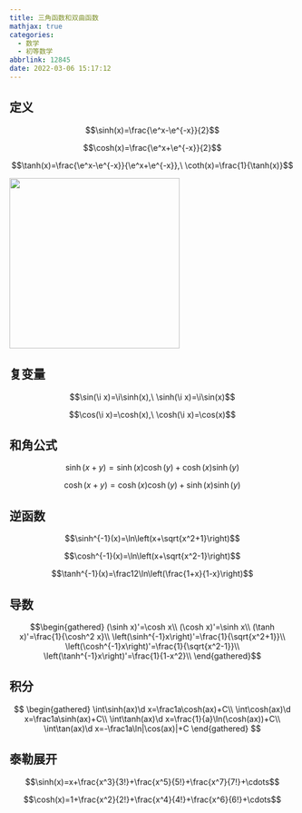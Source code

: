 ```yaml
---
title: 三角函数和双曲函数
mathjax: true
categories:
  - 数学
  - 初等数学
abbrlink: 12845
date: 2022-03-06 15:17:12
---
```

## 定义

$$\sinh(x)=\frac{\e^x-\e^{-x}}{2}$$

$$\cosh(x)=\frac{\e^x+\e^{-x}}{2}$$

$$\tanh(x)=\frac{\e^x-\e^{-x}}{\e^x+\e^{-x}},\ \coth(x)=\frac{1}{\tanh(x)}$$

<img src="https://upload.wikimedia.org/wikipedia/commons/thumb/7/76/Sinh_cosh_tanh.svg/440px-Sinh_cosh_tanh.svg.png" width="300" height="300"/>

<!--more-->

## 复变量

$$\sin(\i x)=\i\sinh(x),\ \sinh(\i x)=\i\sin(x)$$

$$\cos(\i x)=\cosh(x),\ \cosh(\i x)=\cos(x)$$

## 和角公式

$$\sinh(x+y)=\sinh(x)\cosh(y)+\cosh(x)\sinh(y)$$

$$\cosh(x+y)=\cosh(x)\cosh(y)+\sinh(x)\sinh(y)$$

## 逆函数

$$\sinh^{-1}(x)=\ln\left(x+\sqrt{x^2+1}\right)$$

$$\cosh^{-1}(x)=\ln\left(x+\sqrt{x^2-1}\right)$$

$$\tanh^{-1}(x)=\frac12\ln\left(\frac{1+x}{1-x}\right)$$

## 导数

$$\begin{gathered}
(\sinh x)'=\cosh x\\
(\cosh x)'=\sinh x\\
(\tanh x)'=\frac{1}{\cosh^2 x}\\
\left(\sinh^{-1}x\right)'=\frac{1}{\sqrt{x^2+1}}\\
\left(\cosh^{-1}x\right)'=\frac{1}{\sqrt{x^2-1}}\\
\left(\tanh^{-1}x\right)'=\frac{1}{1-x^2}\\
\end{gathered}$$

## 积分
$$
\begin{gathered}
\int\sinh(ax)\d x=\frac1a\cosh(ax)+C\\
\int\cosh(ax)\d x=\frac1a\sinh(ax)+C\\
\int\tanh(ax)\d x=\frac{1}{a}\ln(\cosh(ax))+C\\
\int\tan(ax)\d x=-\frac1a\ln|\cos(ax)|+C
\end{gathered}
$$

## 泰勒展开

$$\sinh(x)=x+\frac{x^3}{3!}+\frac{x^5}{5!}+\frac{x^7}{7!}+\cdots$$

$$\cosh(x)=1+\frac{x^2}{2!}+\frac{x^4}{4!}+\frac{x^6}{6!}+\cdots$$